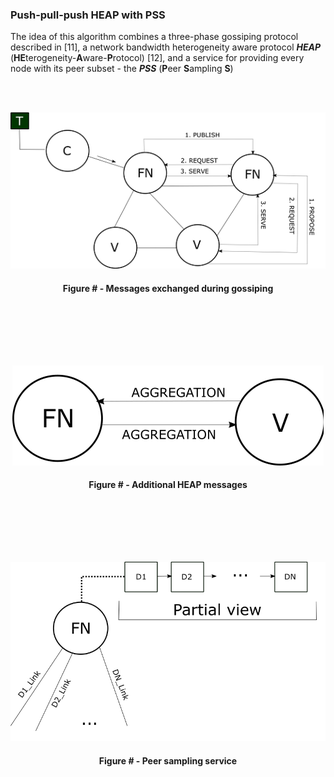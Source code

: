 ### Push-pull-push HEAP with PSS

The idea of this algorithm combines a three-phase gossiping protocol described in [11], a network bandwidth heterogeneity aware protocol _**HEAP**_ (**HE**terogeneity-**A**ware-**P**rotocol)  [12], and a service for providing every node with its peer subset - the _**PSS**_ (**P**eer **S**ampling **S**)

<br/><br/>
<div align='center'> 
<img src="https://github.com/lukamiletic95/papers/blob/algorithm3/images/fig15.png" />
	<h4>Figure # - Messages exchanged during gossiping</h4>
</div>
<br/><br/>


<br/><br/>
<div align='center'> 
<img src="https://github.com/lukamiletic95/papers/blob/algorithm3/images/fig16.png" />
	<h4>Figure # - Additional HEAP messages</h4>
</div>
<br/><br/>


<br/><br/>
<div align='center'> 
<img src="https://github.com/lukamiletic95/papers/blob/algorithm3/images/fig17.png" />
	<h4>Figure # - Peer sampling service</h4>
</div>
<br/><br/>
<!--stackedit_data:
eyJoaXN0b3J5IjpbLTEyNTQzNzY2ODksMTAyOTY4MDI4NywxMj
k4MDkzOTc0XX0=
-->